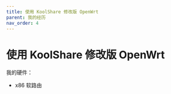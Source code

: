 ```yaml
---
title: 使用 KoolShare 修改版 OpenWrt
parent: 我的经历
nav_order: 4
---
```


# 使用 KoolShare 修改版 OpenWrt

我的硬件：

* x86 软路由

